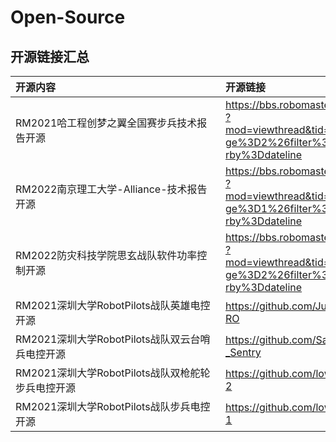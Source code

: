 # Open-Source
## 开源链接汇总

| 开源内容                                                     | 开源链接                                                     |
| :----------------------------------------------------------- | :----------------------------------------------------------- |
| <span style="display:inline-block;width:320px"> RM2021哈工程创梦之翼全国赛步兵技术报告开源</span> | <span style="display:inline-block;width:300px"> https://bbs.robomaster.com/forum.php?mod=viewthread&tid=12286&extra=page%3D2%26filter%3Dtypeid%26orderby%3Ddateline</span> |
| <span style="display:inline-block;width:320px"> RM2022南京理工大学-Alliance-技术报告开源</span> | <span style="display:inline-block;width:300px">https://bbs.robomaster.com/forum.php?mod=viewthread&tid=22190&extra=page%3D1%26filter%3Dtypeid%26orderby%3Ddateline </span> |
| <span style="display:inline-block;width:320px"> RM2022防灾科技学院思玄战队软件功率控制开源 </span> | <span style="display:inline-block;width:300px">https://bbs.robomaster.com/forum.php?mod=viewthread&tid=22101&extra=page%3D2%26filter%3Dtypeid%26orderby%3Ddateline </span> |
| <span style="display:inline-block;width:320px"> RM2021深圳大学RobotPilots战队英雄电控开源</span> | <span style="display:inline-block;width:300px">https://github.com/JustBeNotebook/HERO </span> |
| <span style="display:inline-block;width:320px"> RM2021深圳大学RobotPilots战队双云台哨兵电控开源</span> | <span style="display:inline-block;width:300px"> https://github.com/Sangqianli/RM2021_Sentry</span> |
| <span style="display:inline-block;width:320px"> RM2021深圳大学RobotPilots战队双枪舵轮步兵电控开源</span> | <span style="display:inline-block;width:300px"> https://github.com/lowBO/RP-Infantry-2</span> |
| <span style="display:inline-block;width:320px">RM2021深圳大学RobotPilots战队步兵电控开源 </span> | <span style="display:inline-block;width:300px"> https://github.com/lowBO/RP-Infanry-1</span> |
